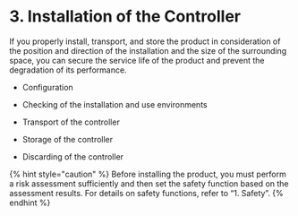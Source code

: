 ﻿# 3. Installation of the Controller

If you properly install, transport, and store the product in consideration of the position and direction of the installation and the size of the surrounding space, you can secure the service life of the product and prevent the degradation of its performance.

*	Configuration

*	Checking of the installation and use environments

*	Transport of the controller

*	Storage of the controller

*	Discarding of the controller


{% hint style="caution" %}
Before installing the product, you must perform a risk assessment sufficiently and then set the safety function based on the assessment results. For details on safety functions, refer to “1. Safety”.
{% endhint %}